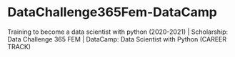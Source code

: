 # DataChallenge365Fem-DataCamp
Training to become a data scientist with python (2020-2021) |
Scholarship: Data Challenge 365 FEM |
DataCamp: Data Scientist with Python (CAREER TRACK)
